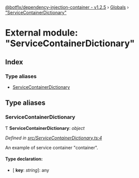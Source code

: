 [@botflx/dependency-injection-container - v1.2.5](../README.md) › [Globals](../globals.md) › ["ServiceContainerDictionary"](_servicecontainerdictionary_.md)

# External module: "ServiceContainerDictionary"

## Index

### Type aliases

* [ServiceContainerDictionary](_servicecontainerdictionary_.md#servicecontainerdictionary)

## Type aliases

###  ServiceContainerDictionary

Ƭ **ServiceContainerDictionary**: *object*

*Defined in [src/ServiceContainerDictionary.ts:4](https://github.com/botflux/dependency-injection-container/blob/f04dadf/src/ServiceContainerDictionary.ts#L4)*

An example of service container "container".

#### Type declaration:

* \[ **key**: *string*\]: any
